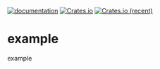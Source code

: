 [![documentation](https://docs.rs/example/badge.svg)](https://docs.rs/example) [![Crates.io](https://img.shields.io/crates/v/example.svg)](https://crates.io/crates/example) [![Crates.io (recent)](https://img.shields.io/crates/dr/example)](https://crates.io/crates/example)

# example
example